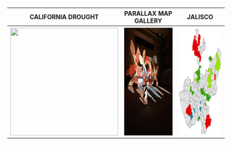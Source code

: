 <table align="center">
  <tr>
  <th><b>CALIFORNIA DROUGHT</b></th>
  <th><b>PARALLAX MAP GALLERY</b></th>
  <th><b>JALISCO</b></th>
  </tr>
  <tr>
  <th><a href="https://aish-venkat.github.io/gis/ca_drought/"><img src="/gis/ca_drought.jpg" width="250" height="250"></a></th>
  <th><a href="https://aish-venkat.github.io/gis/parallax/"><img src="/gis/parallax.jpg" width="250" height="250"></a></th>
  <th><a href="https://aish-venkat.github.io/gis/jalisco/"><img src="/gis/jalisco-01.jpg" width="250" height="250"></a></th>
  </tr>
</table>
